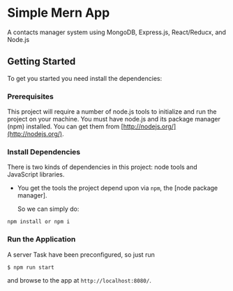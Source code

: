 Simple Mern App
===================

A contacts manager system using MongoDB, Express.js, React/Reducx, and Node.js

## Getting Started

To get you started you need install the dependencies:

### Prerequisites


This project will require a number of node.js tools to initialize and run the project on your machine. You must have node.js and its package manager (npm) installed.  You can get them from [http://nodejs.org/](http://nodejs.org/).

### Install Dependencies

There is two kinds of dependencies in this project: node tools and JavaScript libraries.

* You get the tools the project depend upon via `npm`, the [node package manager].

  So we can simply do:

```
npm install or npm i
```


### Run the Application

A server Task have been preconfigured, so just run

```
$ npm run start
```
and  browse to the app at `http://localhost:8080/`.
